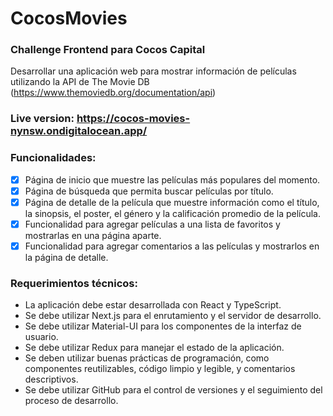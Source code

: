 # CocosMovies

### Challenge Frontend para Cocos Capital
Desarrollar una aplicación web para mostrar información de películas utilizando la API de The Movie DB (https://www.themoviedb.org/documentation/api)

### Live version: https://cocos-movies-nynsw.ondigitalocean.app/

### Funcionalidades:
- [x] Página de inicio que muestre las películas más populares del momento.
- [x] Página de búsqueda que permita buscar películas por título.
- [x] Página de detalle de la película que muestre información como el título, la sinopsis, el poster, el género y la calificación promedio de la película.
- [x] Funcionalidad para agregar películas a una lista de favoritos y mostrarlas en una página aparte.
- [x] Funcionalidad para agregar comentarios a las películas y mostrarlos en la página de detalle.

### Requerimientos técnicos:

- La aplicación debe estar desarrollada con React y TypeScript.
- Se debe utilizar Next.js para el enrutamiento y el servidor de desarrollo.
- Se debe utilizar Material-UI para los componentes de la interfaz de usuario.
- Se debe utilizar Redux para manejar el estado de la aplicación.
- Se deben utilizar buenas prácticas de programación, como componentes reutilizables, código limpio y legible, y comentarios descriptivos.
- Se debe utilizar GitHub para el control de versiones y el seguimiento del proceso de desarrollo.
